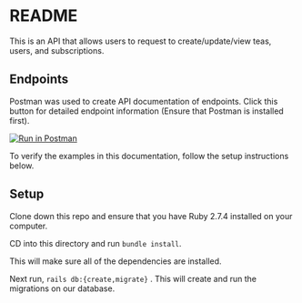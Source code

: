 # README

This is an API that allows users to request to create/update/view teas, users, and subscriptions. 

## Endpoints 

Postman was used to create API documentation of endpoints. Click this button for detailed endpoint information (Ensure that Postman is installed first). 

[![Run in Postman](https://run.pstmn.io/button.svg)](https://app.getpostman.com/run-collection/41440e22a9befbff4aa8?action=collection%2Fimport)

To verify the examples in this documentation, follow the setup instructions below. 

## Setup

Clone down this repo and ensure that you have Ruby 2.7.4 installed on your computer. 

CD into this directory and run `bundle install`. 

This will make sure all of the dependencies are installed. 


Next run, `rails db:{create,migrate}` . This will create and run the migrations on our database. 